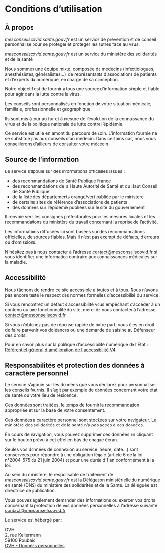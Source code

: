 # Conditions d’utilisation

<div id="conseils-personnels" class="conseils">

## À propos

*mesconseilscovid.sante.gouv.fr* est un service de prévention et de conseil personnalisé pour se protéger et protéger les autres face au virus.

*mesconseilscovid.sante.gouv.fr* est un service du ministère des solidarités et de la santé.

Nous sommes une équipe mixte, composée de médecins (infectiologues, anesthésistes, généralistes…), de représentants d’associations de patients et d’experts du numérique, en charge de sa conception.

Notre objectif est de fournir à tous une source d’information simple et fiable pour agir dans la lutte contre le virus.

Les conseils sont personnalisés en fonction de votre situation médicale, familiale, professionnelle et géographique.

Ils sont mis à jour au fur et à mesure de l’évolution de la connaissance du virus et de la politique nationale de lutte contre l’épidémie.

Ce service est utile en amont du parcours de soin. L’information fournie ne se substitue pas aux conseils d’un médecin. Dans certains cas, nous vous conseillerons d’ailleurs de consulter votre médecin.


## Source de l’information

Le service s’appuie sur des informations officielles issues :

* des recommandations de Santé Publique France
* des recommandations de la Haute Autorité de Santé et du Haut Conseil de Santé Publique
* de la liste des départements orange/vert publiée par le ministère
* de certains sites de référence d’associations de patients
* des données sur l’épidémie publiées sur le site du gouvernement

Il renvoie vers les consignes préfectorales pour les mesures locales et les recommandations du ministère du travail concernant la reprise de l’activité.

Les informations diffusées ici sont basées sur des recommandations officielles, de sources fiables. Mais il n’est pas exempt de défauts, d’erreurs ou d’omissions.

N’hésitez pas à nous contacter à l’adresse
[contact@mesconseilscovid.fr](mailto:contact@mesconseilscovid.fr)
si vous identifiez une information contraire aux connaissances médicales sur la maladie.

## Accessibilité

Nous tâchons de rendre ce site accessible à toutes et à tous. Nous n’avons pas encore testé le respect des normes formelles d’accessibilité du service.

Si vous rencontrez un défaut d’accessibilité vous empêchant d’accéder à un contenu ou une fonctionnalité du site, merci de nous contacter à l’adresse
[contact@mesconseilscovid.fr](mailto:contact@mesconseilscovid.fr).

Si vous n’obtenez pas de réponse rapide de notre part, vous êtes en droit de faire parvenir vos doléances ou une demande de saisine au Défenseur des droits.

Pour en savoir plus sur la politique d’accessibilité numérique de l’État :
[Référentiel général d'amélioration de l'accessibilité V4](https://www.numerique.gouv.fr/publications/rgaa-accessibilite/).

## Responsabilités et protection des données à caractère personnel

Le service s’appuie sur les données que vous déclarez pour personnaliser les conseils fournis. Il s’agit par exemple de données concernant votre état de santé ou votre lieu de résidence.

Ces données sont traitées, le temps de fournir la recommandation appropriée et sur la base de votre consentement.

Ces données à caractère personnel sont stockées sur votre navigateur. Le ministère des solidarités et de la santé n’a pas accès à ces données.

En cours de navigation, vous pouvez supprimer ces données en cliquant sur le bouton prévu à cet effet en bas de chaque écran.

Seules vos données de connexion au service (heure, date…) sont conservées pour répondre à une obligation légale (article 6 de la loi n°2004-575 du 21 juin 2004) et pour une durée d’1 an conformément à la loi.

Au sein du ministère, le responsable de traitement de *mesconseilscovid.sante.gouv.fr* est la Délégation ministérielle du numérique en santé (DNS) du ministère des solidarités et de la Santé. La déléguée est directrice de publication.

Vous pouvez également demander des informations ou exercer vos droits concernant la protection de vos données personnelles à l’adresse suivante
[contact@mesconseilscovid.fr](mailto:contact@mesconseilscovid.fr).

Le service est hébergé par :

OVH  
2, rue Kellermann  
59100 Roubaix  
[OVH - Données personnelles](https://www.ovh.com/fr/protection-donnees-personnelles/)

</div>

